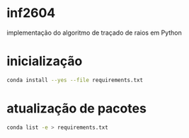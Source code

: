 # inf2604
implementação do algoritmo de traçado de raios em Python

# inicialização
```bash
conda install --yes --file requirements.txt
```

# atualização de pacotes
```bash
conda list -e > requirements.txt
```